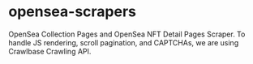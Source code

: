 # opensea-scrapers
OpenSea Collection Pages and OpenSea NFT Detail Pages Scraper. To handle JS rendering, scroll pagination, and CAPTCHAs, we are using Crawlbase Crawling API.
